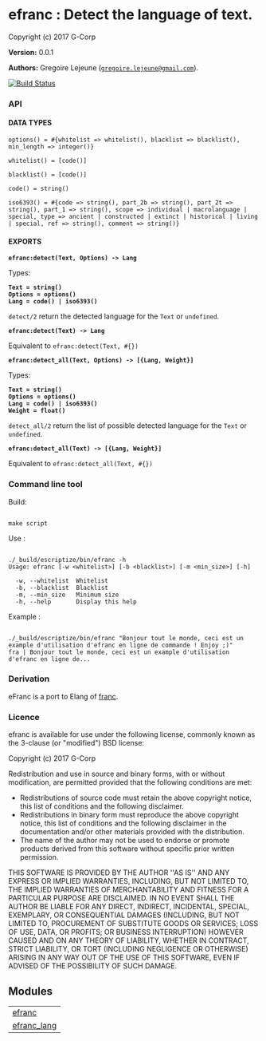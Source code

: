 

# efranc : Detect the language of text. #

Copyright (c) 2017 G-Corp

__Version:__ 0.0.1

__Authors:__ Gregoire Lejeune ([`gregoire.lejeune@gmail.com`](mailto:gregoire.lejeune@gmail.com)).

[![Build Status](https://travis-ci.org/G-Corp/efranc.svg?branch=master)](https://travis-ci.org/G-Corp/efranc)


### API ###


#### DATA TYPES ####

`options() = #{whitelist => whitelist(), blacklist => blacklist(), min_length => integer()}`

`whitelist() = [code()]`

`blacklist() = [code()]`

`code() = string()`

`iso6393() = #{code => string(), part_2b => string(), part_2t => string(), part_1 => string(), scope => individual | macrolanguage | special, type => ancient | constructed | extinct | historical | living | special, ref => string(), comment => string()}`


#### EXPORTS ####

__`efranc:detect(Text, Options) -> Lang`__

Types:

__`Text = string()`<br />`Options = options()`<br />`Lang = code() | iso6393()`__

`detect/2` return the detected language for the `Text` or `undefined`.

__`efranc:detect(Text) -> Lang`__

Equivalent to `efranc:detect(Text, #{})`

__`efranc:detect_all(Text, Options) -> [{Lang, Weight}]`__

Types:

__`Text = string()`<br />`Options = options()`<br />`Lang = code() | iso6393()`<br />`Weight = float()`__

`detect_all/2` return the list of possible detected language for the `Text` or `undefined`.

__`efranc:detect_all(Text) -> [{Lang, Weight}]`__

Equivalent to `efranc:detect_all(Text, #{})`


### Command line tool ###

Build:

```

make script

```

Use :

```

./_build/escriptize/bin/efranc -h
Usage: efranc [-w <whitelist>] [-b <blacklist>] [-m <min_size>] [-h]

  -w, --whitelist  Whitelist
  -b, --blacklist  Blacklist
  -m, --min_size   Minimum size
  -h, --help       Display this help

```

Example :

```

./_build/escriptize/bin/efranc "Bonjour tout le monde, ceci est un example d'utilisation d'efranc en ligne de commande ! Enjoy ;)"
fra | Bonjour tout le monde, ceci est un example d'utilisation d'efranc en ligne de...

```


### Derivation ###

eFranc is a port to Elang of [franc](https://github.com/wooorm/franc).


### Licence ###

efranc is available for use under the following license, commonly known as the 3-clause (or "modified") BSD license:

Copyright (c) 2017 G-Corp<br />

Redistribution and use in source and binary forms, with or without modification, are permitted provided that the following conditions are met:

* Redistributions of source code must retain the above copyright notice, this list of conditions and the following disclaimer.
* Redistributions in binary form must reproduce the above copyright notice, this list of conditions and the following disclaimer in the documentation and/or other materials provided with the distribution.
* The name of the author may not be used to endorse or promote products derived from this software without specific prior written permission.



THIS SOFTWARE IS PROVIDED BY THE AUTHOR ''AS IS'' AND ANY EXPRESS OR IMPLIED WARRANTIES, INCLUDING, BUT NOT LIMITED TO, THE IMPLIED WARRANTIES OF MERCHANTABILITY AND FITNESS FOR A PARTICULAR PURPOSE ARE DISCLAIMED. IN NO EVENT SHALL THE AUTHOR BE LIABLE FOR ANY DIRECT, INDIRECT, INCIDENTAL, SPECIAL, EXEMPLARY, OR CONSEQUENTIAL DAMAGES (INCLUDING, BUT NOT LIMITED TO, PROCUREMENT OF SUBSTITUTE GOODS OR SERVICES; LOSS OF USE, DATA, OR PROFITS; OR BUSINESS INTERRUPTION) HOWEVER CAUSED AND ON ANY THEORY OF LIABILITY, WHETHER IN CONTRACT, STRICT LIABILITY, OR TORT (INCLUDING NEGLIGENCE OR OTHERWISE) ARISING IN ANY WAY OUT OF THE USE OF THIS SOFTWARE, EVEN IF ADVISED OF THE POSSIBILITY OF SUCH DAMAGE.


## Modules ##


<table width="100%" border="0" summary="list of modules">
<tr><td><a href="https://github.com/G-Corp/efranc/blob/master/doc/efranc.md" class="module">efranc</a></td></tr>
<tr><td><a href="https://github.com/G-Corp/efranc/blob/master/doc/efranc_lang.md" class="module">efranc_lang</a></td></tr></table>

